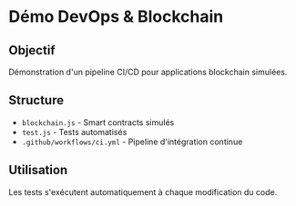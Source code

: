 # Démo DevOps & Blockchain

##  Objectif
Démonstration d'un pipeline CI/CD pour applications blockchain simulées.

##  Structure
- `blockchain.js` - Smart contracts simulés
- `test.js` - Tests automatisés  
- `.github/workflows/ci.yml` - Pipeline d'intégration continue

##  Utilisation
Les tests s'exécutent automatiquement à chaque modification du code.